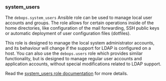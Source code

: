 ### system_users

The `debops.system_users` Ansible role can be used to manage local user
accounts and groups. The role allows for certain operations inside of
the home directories, like configuration of the mail forwarding, SSH
public keys or automatic deployment of user configuration files
(dotfiles).

This role is designed to manage the local system administrator accounts,
and its behaviour will change if the support for LDAP is configured on a
host. You can also use the `debops.users` role which provides similar
functionality, but is designed to manage regular user accounts and
application accounts, without special modifications related to LDAP
support.

Read the [system_users role documentation](https://docs.debops.org/en/stable-3.2/ansible/roles/system_users/) for more details.
